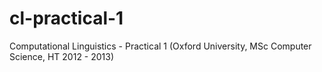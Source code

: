 cl-practical-1
==============

Computational Linguistics - Practical 1 (Oxford University, MSc Computer Science, HT 2012 - 2013)
